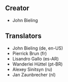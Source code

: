 ## Creator
* John Bieling

## Translators
 * John Bieling (de, en-US)
 * Pierrick Brun (fr)
 * Lisandro Gallo (es-AR)
 * Wanderlei Hüttel (pt-BR)
 * Alexey Sinitsyn (ru)
 * Jan Zaunbrecher (nl)
